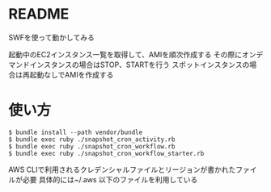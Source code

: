 # README
SWFを使って動かしてみる

起動中のEC2インスタンス一覧を取得して、AMIを順次作成する
その際にオンデマンドインスタンスの場合はSTOP、STARTを行う
スポットインスタンスの場合は再起動なしでAMIを作成する

# 使い方

    $ bundle install --path vendor/bundle
    $ bundle exec ruby ./snapshot_cron_activity.rb
    $ bundle exec ruby ./snapshot_cron_workflow.rb
    $ bundle exec ruby ./snapshot_cron_workflow_starter.rb

AWS CLIで利用されるクレデンシャルファイルとリージョンが書かれたファイルが必要
具体的には~/.aws 以下のファイルを利用している
